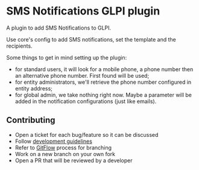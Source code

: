 # SMS Notifications GLPI plugin

A plugin to add SMS Notifications to GLPI.

Use core's config to add SMS notifications, set the template and the recipients.

Some things to get in mind setting up the plugin:
- for standard users, it will look for a mobile phone, a phone number then an alternative phone number. First found will be used;
- for entity administrators, we'll retrieve the phone number configured in entity address;
- for global admin, we take nothing right now. Maybe a parameter will be added in the notification configurations (just like emails).

## Contributing

* Open a ticket for each bug/feature so it can be discussed
* Follow [development guidelines](http://glpi-developer-documentation.readthedocs.io/en/latest/plugins/index.html)
* Refer to [GitFlow](http://git-flow.readthedocs.io/) process for branching
* Work on a new branch on your own fork
* Open a PR that will be reviewed by a developer
